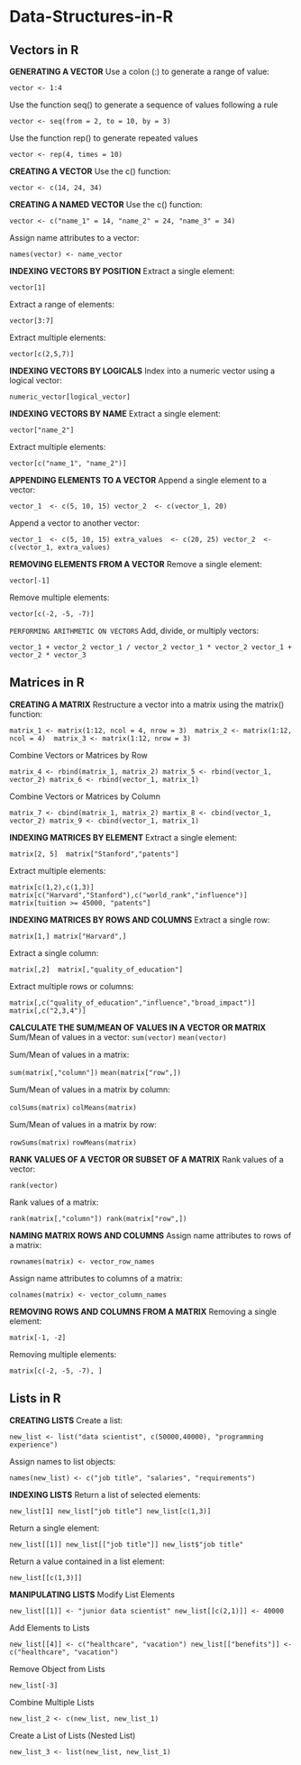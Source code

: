 # Data-Structures-in-R
## Vectors in R

**GENERATING A VECTOR**
Use a colon (:) to generate a range of value:

`vector <- 1:4`

Use the function seq() to generate a sequence of values following a rule

`vector <- seq(from = 2, to = 10, by = 3)`

Use the function rep() to generate repeated values

`vector <- rep(4, times = 10)`

**CREATING A VECTOR**
Use the c() function:

`vector <- c(14, 24, 34)`

**CREATING A NAMED VECTOR**
Use the c() function:

`vector <- c("name_1" = 14, "name_2" = 24, "name_3" = 34)`

Assign name attributes to a vector:

`names(vector) <- name_vector`

**INDEXING VECTORS BY POSITION**
Extract a single element:

`vector[1]`

Extract a range of elements:

`vector[3:7]`

Extract multiple elements:

`vector[c(2,5,7)]`

**INDEXING VECTORS BY LOGICALS**
Index into a numeric vector using a logical vector:

`numeric_vector[logical_vector]`

**INDEXING VECTORS BY NAME**
Extract a single element:

`vector["name_2"]`

Extract multiple elements:

`vector[c("name_1", "name_2")]`

**APPENDING ELEMENTS TO A VECTOR**
Append a single element to a vector:

`vector_1  <- c(5, 10, 15)
vector_2  <- c(vector_1, 20)`

Append a vector to another vector:

`vector_1  <- c(5, 10, 15)
extra_values  <- c(20, 25)
vector_2  <- c(vector_1, extra_values)`

**REMOVING ELEMENTS FROM A VECTOR**
Remove a single element:

`vector[-1]`

Remove multiple elements:

`vector[c(-2, -5, -7)]`

`PERFORMING ARITHMETIC ON VECTORS`
Add, divide, or multiply vectors:

`vector_1 + vector_2
vector_1 / vector_2
vector_1 * vector_2
vector_1 + vector_2 * vector_3`

## Matrices in R

**CREATING A MATRIX**
Restructure a vector into a matrix using the matrix() function:

`matrix_1 <- matrix(1:12, ncol = 4, nrow = 3) 
matrix_2 <- matrix(1:12, ncol = 4) 
matrix_3 <- matrix(1:12, nrow = 3)`

Combine Vectors or Matrices by Row

`matrix_4 <- rbind(matrix_1, matrix_2)
matrix_5 <- rbind(vector_1, vector_2)
matrix_6 <- rbind(vector_1, matrix_1)`

Combine Vectors or Matrices by Column

`matrix_7 <- cbind(matrix_1, matrix_2)
martix_8 <- cbind(vector_1, vector_2)
matrix_9 <- cbind(vector_1, matrix_1)`

**INDEXING MATRICES BY ELEMENT**
Extract a single element:

`matrix[2, 5] 
 matrix["Stanford","patents"]`

Extract multiple elements:

`matrix[c(1,2),c(1,3)] 
matrix[c("Harvard","Stanford"),c("world_rank","influence")]  
matrix[tuition >= 45000, "patents"]`

**INDEXING MATRICES BY ROWS AND COLUMNS**
Extract a single row:

`matrix[1,]
matrix["Harvard",]`

Extract a single column:

`matrix[,2] 
matrix[,"quality_of_education"]`

Extract multiple rows or columns:

`matrix[,c("quality_of_education","influence","broad_impact")]    
matrix[,c("2,3,4")]`


**CALCULATE THE SUM/MEAN OF VALUES IN A VECTOR OR MATRIX**
Sum/Mean of values in a vector:
`sum(vector)`
     `mean(vector)`

Sum/Mean of values in a matrix:

`sum(matrix[,"column"])`
 `mean(matrix["row",])`

Sum/Mean of values in a matrix by column:

`colSums(matrix)`
 `colMeans(matrix)`

Sum/Mean of values in a matrix by row:

`rowSums(matrix)`
 `rowMeans(matrix)`

**RANK VALUES OF A VECTOR OR SUBSET OF A MATRIX**
Rank values of a vector:

`rank(vector)`

Rank values of a matrix:

`rank(matrix[,"column"])
rank(matrix["row",])`

**NAMING MATRIX ROWS AND COLUMNS**
Assign name attributes to rows of a matrix:

`rownames(matrix) <- vector_row_names`

Assign name attributes to columns of a matrix:

`colnames(matrix) <- vector_column_names`

**REMOVING ROWS AND COLUMNS FROM A MATRIX**
Removing a single element:

`matrix[-1, -2]`

Removing multiple elements:

`matrix[c(-2, -5, -7), ]`


## Lists in R

**CREATING LISTS**
Create a list:

`new_list <- list("data scientist", c(50000,40000), "programming experience")`

Assign names to list objects:

`names(new_list) <- c("job title", "salaries", "requirements")`

**INDEXING LISTS**
Return a list of selected elements:

`new_list[1]
new_list["job title"]
new_list[c(1,3)]`

Return a single element:

`new_list[[1]]
new_list[["job title"]]
new_list$"job title"`

Return a value contained in a list element:

`new_list[[c(1,3)]]`

**MANIPULATING LISTS**
Modify List Elements

`new_list[[1]] <- "junior data scientist"
new_list[[c(2,1)]] <- 40000`

Add Elements to Lists

`new_list[[4]] <- c("healthcare", "vacation")
new_list[["benefits"]] <- c("healthcare", "vacation")`

Remove Object from Lists

`new_list[-3]`

Combine Multiple Lists

`new_list_2 <- c(new_list, new_list_1)`

Create a List of Lists (Nested List)

`new_list_3 <- list(new_list, new_list_1)`
